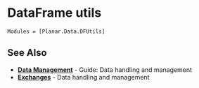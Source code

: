 # DataFrame utils

```@autodocs
Modules = [Planar.Data.DFUtils]
```


## See Also

- **[Data Management](../guides/data-management.md)** - Guide: Data handling and management
- **[Exchanges](../exchanges.md)** - Data handling and management
